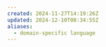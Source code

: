 ```yaml
---
created: 2024-11-27T14:19:26Z
updated: 2024-12-10T08:34:55Z
aliases:
  - domain-specific language
---
```

